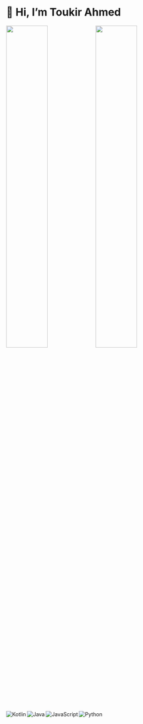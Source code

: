 # 👋 Hi, I’m Toukir Ahmed

<img align="left" width="47%" src="https://github-readme-stats.vercel.app/api?username=cooltoukir&show_icons=true&theme=cobalt"/>

<img align="left" width="47%" src="https://github-readme-stats.vercel.app/api/top-langs/?username=cooltoukir&langs_count=4&layout=compact"/>

<img align="left" alt="Kotlin" src="https://img.shields.io/badge/language-Kotlin%200.0%25-blue.svg"/>
<img align="left" alt="Java" src="https://img.shields.io/badge/language-Java%200.0%25-blue.svg"/>
<img align="left" alt="JavaScript" src="https://img.shields.io/badge/language-JavaScript%200.0%25-blue.svg"/>
<img align="left" alt="Python" src="https://img.shields.io/badge/language-Python%200.0%25-blue.svg"/>
